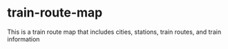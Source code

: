 # train-route-map
This is a train route map that includes cities, stations, train routes, and train information
